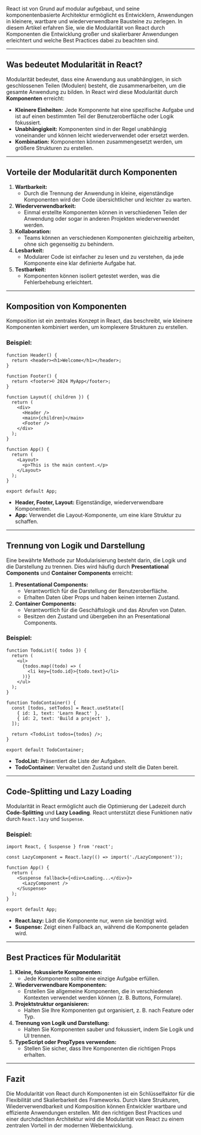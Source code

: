 React ist von Grund auf modular aufgebaut, und seine komponentenbasierte Architektur ermöglicht es Entwicklern, Anwendungen in kleinere, wartbare und wiederverwendbare Bausteine zu zerlegen. In diesem Artikel erfahren Sie, wie die Modularität von React durch Komponenten die Entwicklung großer und skalierbarer Anwendungen erleichtert und welche Best Practices dabei zu beachten sind.

---
## **Was bedeutet Modularität in React?**
Modularität bedeutet, dass eine Anwendung aus unabhängigen, in sich geschlossenen Teilen (Modulen) besteht, die zusammenarbeiten, um die gesamte Anwendung zu bilden. In React wird diese Modularität durch **Komponenten** erreicht:
- **Kleinere Einheiten:** Jede Komponente hat eine spezifische Aufgabe und ist auf einen bestimmten Teil der Benutzeroberfläche oder Logik fokussiert.    
- **Unabhängigkeit:** Komponenten sind in der Regel unabhängig voneinander und können leicht wiederverwendet oder ersetzt werden.    
- **Kombination:** Komponenten können zusammengesetzt werden, um größere Strukturen zu erstellen.    
---
## **Vorteile der Modularität durch Komponenten**
1. **Wartbarkeit:**    
    - Durch die Trennung der Anwendung in kleine, eigenständige Komponenten wird der Code übersichtlicher und leichter zu warten.        
2. **Wiederverwendbarkeit:**    
    - Einmal erstellte Komponenten können in verschiedenen Teilen der Anwendung oder sogar in anderen Projekten wiederverwendet werden.        
3. **Kollaboration:**    
    - Teams können an verschiedenen Komponenten gleichzeitig arbeiten, ohne sich gegenseitig zu behindern.        
4. **Lesbarkeit:**    
    - Modularer Code ist einfacher zu lesen und zu verstehen, da jede Komponente eine klar definierte Aufgabe hat.        
5. **Testbarkeit:**    
    - Komponenten können isoliert getestet werden, was die Fehlerbehebung erleichtert.
        
---
## **Komposition von Komponenten**
Komposition ist ein zentrales Konzept in React, das beschreibt, wie kleinere Komponenten kombiniert werden, um komplexere Strukturen zu erstellen.
### **Beispiel:**
```
function Header() {
  return <header><h1>Welcome</h1></header>;
}

function Footer() {
  return <footer>© 2024 MyApp</footer>;
}

function Layout({ children }) {
  return (
    <div>
      <Header />
      <main>{children}</main>
      <Footer />
    </div>
  );
}

function App() {
  return (
    <Layout>
      <p>This is the main content.</p>
    </Layout>
  );
}

export default App;
```
- **Header, Footer, Layout:** Eigenständige, wiederverwendbare Komponenten.    
- **App:** Verwendet die Layout-Komponente, um eine klare Struktur zu schaffen.    

---
## **Trennung von Logik und Darstellung**
Eine bewährte Methode zur Modularisierung besteht darin, die Logik und die Darstellung zu trennen. Dies wird häufig durch **Presentational Components** und **Container Components** erreicht:
1. **Presentational Components:**    
    - Verantwortlich für die Darstellung der Benutzeroberfläche.        
    - Erhalten Daten über Props und haben keinen internen Zustand.        
2. **Container Components:**    
    - Verantwortlich für die Geschäftslogik und das Abrufen von Daten.        
    - Besitzen den Zustand und übergeben ihn an Presentational Components.        
### **Beispiel:**
```
function TodoList({ todos }) {
  return (
    <ul>
      {todos.map((todo) => (
        <li key={todo.id}>{todo.text}</li>
      ))}
    </ul>
  );
}

function TodoContainer() {
  const [todos, setTodos] = React.useState([
    { id: 1, text: 'Learn React' },
    { id: 2, text: 'Build a project' },
  ]);

  return <TodoList todos={todos} />;
}

export default TodoContainer;
```
- **TodoList:** Präsentiert die Liste der Aufgaben.    
- **TodoContainer:** Verwaltet den Zustand und stellt die Daten bereit.    
---
## **Code-Splitting und Lazy Loading**
Modularität in React ermöglicht auch die Optimierung der Ladezeit durch **Code-Splitting** und **Lazy Loading**. React unterstützt diese Funktionen nativ durch `React.lazy` und `Suspense`.
### **Beispiel:**
```
import React, { Suspense } from 'react';

const LazyComponent = React.lazy(() => import('./LazyComponent'));

function App() {
  return (
    <Suspense fallback={<div>Loading...</div>}>
      <LazyComponent />
    </Suspense>
  );
}

export default App;
```
- **React.lazy:** Lädt die Komponente nur, wenn sie benötigt wird.    
- **Suspense:** Zeigt einen Fallback an, während die Komponente geladen wird.
---
## **Best Practices für Modularität**
1. **Kleine, fokussierte Komponenten:**    
    - Jede Komponente sollte eine einzige Aufgabe erfüllen.        
2. **Wiederverwendbare Komponenten:**    
    - Erstellen Sie allgemeine Komponenten, die in verschiedenen Kontexten verwendet werden können (z. B. Buttons, Formulare).        
3. **Projektstruktur organisieren:**    
    - Halten Sie Ihre Komponenten gut organisiert, z. B. nach Feature oder Typ.        
4. **Trennung von Logik und Darstellung:**    
    - Halten Sie Komponenten sauber und fokussiert, indem Sie Logik und UI trennen.        
5. **TypeScript oder PropTypes verwenden:**    
    - Stellen Sie sicher, dass Ihre Komponenten die richtigen Props erhalten.       
---
## **Fazit**
Die Modularität von React durch Komponenten ist ein Schlüsselfaktor für die Flexibilität und Skalierbarkeit des Frameworks. Durch klare Strukturen, Wiederverwendbarkeit und Komposition können Entwickler wartbare und effiziente Anwendungen erstellen. Mit den richtigen Best Practices und einer durchdachten Architektur wird die Modularität von React zu einem zentralen Vorteil in der modernen Webentwicklung.